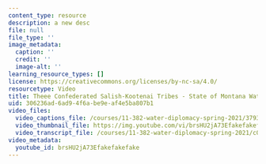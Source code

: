 ```yaml
---
content_type: resource
description: a new desc
file: null
file_type: ''
image_metadata:
  caption: ''
  credit: ''
  image-alt: ''
learning_resource_types: []
license: https://creativecommons.org/licenses/by-nc-sa/4.0/
resourcetype: Video
title: Theee Confederated Salish-Kootenai Tribes - State of Montana Water Compact
uid: 306236ad-6ad9-4f6a-be9e-af4e5ba807b1
video_files:
  video_captions_file: /courses/11-382-water-diplomacy-spring-2021/3793c9b80d7f5b3792545b850fc74c42_brsHU2jA73E.vtt
  video_thumbnail_file: https://img.youtube.com/vi/brsHU2jA73Efakefakefake/default.jpg
  video_transcript_file: /courses/11-382-water-diplomacy-spring-2021/c00ebdecd5d146ba3706938c73c72292_brsHU2jA73E.pdf
video_metadata:
  youtube_id: brsHU2jA73Efakefakefake
---
```

